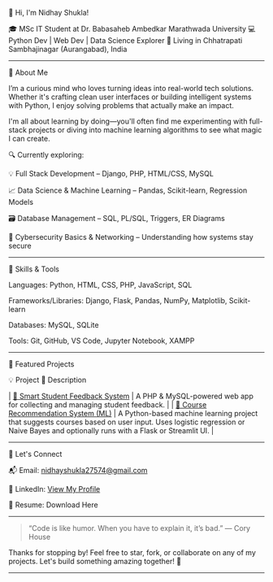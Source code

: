 👋 Hi, I'm Nidhay Shukla!

🎓 MSc IT Student at Dr. Babasaheb Ambedkar Marathwada University
💻 Python Dev | Web Dev | Data Science Explorer
📍 Living in Chhatrapati Sambhajinagar (Aurangabad), India


---

🌟 About Me

I’m a curious mind who loves turning ideas into real-world tech solutions. Whether it's crafting clean user interfaces or building intelligent systems with Python, I enjoy solving problems that actually make an impact.

I'm all about learning by doing—you'll often find me experimenting with full-stack projects or diving into machine learning algorithms to see what magic I can create.

🔍 Currently exploring:

💡 Full Stack Development – Django, PHP, HTML/CSS, MySQL

📈 Data Science & Machine Learning – Pandas, Scikit-learn, Regression Models

🗃️ Database Management – SQL, PL/SQL, Triggers, ER Diagrams

🔐 Cybersecurity Basics & Networking – Understanding how systems stay secure



---

💼 Skills & Tools

Languages: Python, HTML, CSS, PHP, JavaScript, SQL

Frameworks/Libraries: Django, Flask, Pandas, NumPy, Matplotlib, Scikit-learn

Databases: MySQL, SQLite

Tools: Git, GitHub, VS Code, Jupyter Notebook, XAMPP



---

🚀 Featured Projects

💡 Project	🔎 Description

| [🔹 Smart Student Feedback System](https://github.com/nidhayshukla45/smart-feedback-system.git) | A PHP & MySQL-powered web app for collecting and managing student feedback. |
| [🔹 Course Recommendation System (ML)](https://github.com/nidhayshukla45/course-recomendation-system.git) | A Python-based machine learning project that suggests courses based on user input. Uses logistic regression or Naive Bayes and optionally runs with a Flask or Streamlit UI. |



---

🤝 Let's Connect

📬 Email: nidhayshukla27574@gmail.com

💼 LinkedIn: [View My Profile](https://www.linkedin.com/in/nidhay-shukla-4326a0343)

📄 Resume: Download Here <!-- replace with real link -->



---

> “Code is like humor. When you have to explain it, it’s bad.”
— Cory House



Thanks for stopping by! Feel free to star, fork, or collaborate on any of my projects. Let's build something amazing together! 🚀


---
